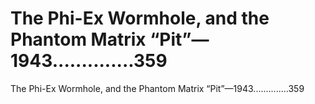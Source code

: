 # The Phi-Ex Wormhole, and the Phantom Matrix “Pit”—1943..............359

The Phi-Ex Wormhole, and the Phantom Matrix “Pit”—1943..............359